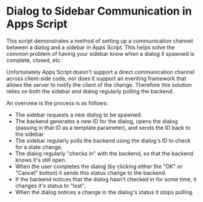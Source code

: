 # Dialog to Sidebar Communication in Apps Script

This script demonstrates a method of setting up a communication channel between
a dialog and a sidebar in Apps Script. This helps solve the common problem
of having your sidebar know when a dialog it spawned is complete, closed, etc.

Unfortunately Apps Script doesn't support a direct communication channel
across client-side code, nor does it support an eventing framework that allows
the server to notify the client of the change. Therefore this solution relies on
both the sidebar and dialog regularly polling the backend.

An overview is the process is as follows:

* The sidebar requests a new dialog to be spawned.
* The backend generates a new ID for the dialog, opens the dialog (passing in
  that ID as a template parameter), and sends the ID back to the sidebar.
* The sidebar regularly polls the backend using the dialog's ID to check for a
  state change.
* The dialog regularly "checks in" with the backend, so that the backend knows
  it's still open.
* When the user completes the dialog (by clicking either the "OK" or "Cancel"
  button) it sends this status change to the backend.
* If the backend notices that the dialog hasn't checked in for some time, it
  changes it's status to "lost".
* When the dialog notices a change in the dialog's status it stops polling.
